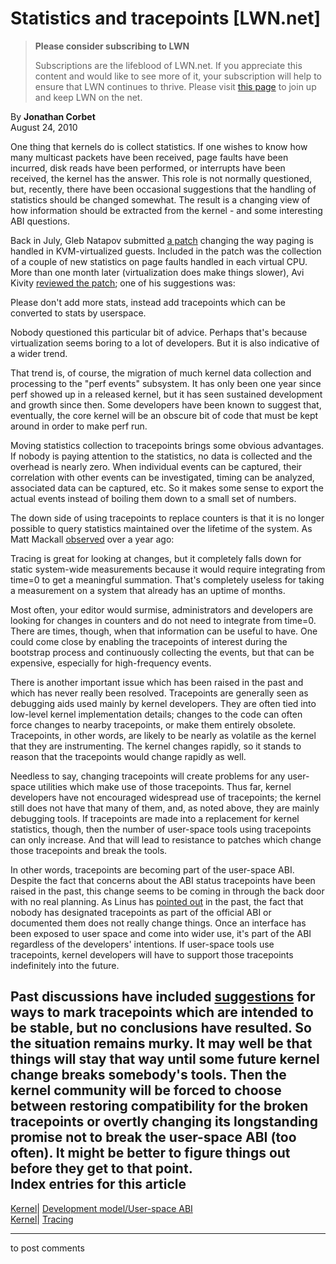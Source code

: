 # Statistics and tracepoints [LWN.net]

> **Please consider subscribing to LWN**
> 
> Subscriptions are the lifeblood of LWN.net. If you appreciate this content and would like to see more of it, your subscription will help to ensure that LWN continues to thrive. Please visit [this page](/Promo/nst-nag1/subscribe) to join up and keep LWN on the net. 

By **Jonathan Corbet**  
August 24, 2010 

One thing that kernels do is collect statistics. If one wishes to know how many multicast packets have been received, page faults have been incurred, disk reads have been performed, or interrupts have been received, the kernel has the answer. This role is not normally questioned, but, recently, there have been occasional suggestions that the handling of statistics should be changed somewhat. The result is a changing view of how information should be extracted from the kernel - and some interesting ABI questions. 

Back in July, Gleb Natapov submitted [a patch](/Articles/401772/) changing the way paging is handled in KVM-virtualized guests. Included in the patch was the collection of a couple of new statistics on page faults handled in each virtual CPU. More than one month later (virtualization does make things slower), Avi Kivity [reviewed the patch](/Articles/401776/); one of his suggestions was: 

Please don't add more stats, instead add tracepoints which can be converted to stats by userspace. 

Nobody questioned this particular bit of advice. Perhaps that's because virtualization seems boring to a lot of developers. But it is also indicative of a wider trend. 

That trend is, of course, the migration of much kernel data collection and processing to the "perf events" subsystem. It has only been one year since perf showed up in a released kernel, but it has seen sustained development and growth since then. Some developers have been known to suggest that, eventually, the core kernel will be an obscure bit of code that must be kept around in order to make perf run. 

Moving statistics collection to tracepoints brings some obvious advantages. If nobody is paying attention to the statistics, no data is collected and the overhead is nearly zero. When individual events can be captured, their correlation with other events can be investigated, timing can be analyzed, associated data can be captured, etc. So it makes some sense to export the actual events instead of boiling them down to a small set of numbers. 

The down side of using tracepoints to replace counters is that it is no longer possible to query statistics maintained over the lifetime of the system. As Matt Mackall [observed](http://lkml.indiana.edu/hypermail/linux/kernel/0904.3/01935.html) over a year ago: 

Tracing is great for looking at changes, but it completely falls down for static system-wide measurements because it would require integrating from time=0 to get a meaningful summation. That's completely useless for taking a measurement on a system that already has an uptime of months. 

Most often, your editor would surmise, administrators and developers are looking for changes in counters and do not need to integrate from time=0. There are times, though, when that information can be useful to have. One could come close by enabling the tracepoints of interest during the bootstrap process and continuously collecting the events, but that can be expensive, especially for high-frequency events. 

There is another important issue which has been raised in the past and which has never really been resolved. Tracepoints are generally seen as debugging aids used mainly by kernel developers. They are often tied into low-level kernel implementation details; changes to the code can often force changes to nearby tracepoints, or make them entirely obsolete. Tracepoints, in other words, are likely to be nearly as volatile as the kernel that they are instrumenting. The kernel changes rapidly, so it stands to reason that the tracepoints would change rapidly as well. 

Needless to say, changing tracepoints will create problems for any user-space utilities which make use of those tracepoints. Thus far, kernel developers have not encouraged widespread use of tracepoints; the kernel still does not have that many of them, and, as noted above, they are mainly debugging tools. If tracepoints are made into a replacement for kernel statistics, though, then the number of user-space tools using tracepoints can only increase. And that will lead to resistance to patches which change those tracepoints and break the tools. 

In other words, tracepoints are becoming part of the user-space ABI. Despite the fact that concerns about the ABI status tracepoints have been raised in the past, this change seems to be coming in through the back door with no real planning. As Linus has [pointed out](http://lwn.net/Articles/309305/) in the past, the fact that nobody has designated tracepoints as part of the official ABI or documented them does not really change things. Once an interface has been exposed to user space and come into wider use, it's part of the ABI regardless of the developers' intentions. If user-space tools use tracepoints, kernel developers will have to support those tracepoints indefinitely into the future. 

Past discussions have included [suggestions](http://lwn.net/Articles/354865/) for ways to mark tracepoints which are intended to be stable, but no conclusions have resulted. So the situation remains murky. It may well be that things will stay that way until some future kernel change breaks somebody's tools. Then the kernel community will be forced to choose between restoring compatibility for the broken tracepoints or overtly changing its longstanding promise not to break the user-space ABI (too often). It might be better to figure things out before they get to that point.  
Index entries for this article  
---  
[Kernel](/Kernel/Index)| [Development model/User-space ABI](/Kernel/Index#Development_model-User-space_ABI)  
[Kernel](/Kernel/Index)| [Tracing](/Kernel/Index#Tracing)  
  


* * *

to post comments 
